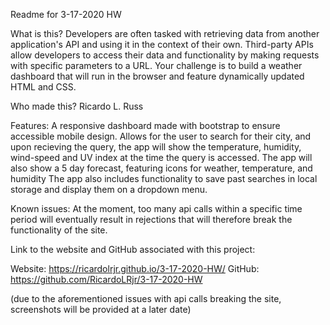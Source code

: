 Readme for 3-17-2020 HW

What is this?
Developers are often tasked with retrieving data from another application's API and using it in the context of their own. Third-party APIs allow developers to access their data and functionality by making requests with specific parameters to a URL. Your challenge is to build a weather dashboard that will run in the browser and feature dynamically updated HTML and CSS.

Who made this?
Ricardo L. Russ

Features:
A responsive dashboard made with bootstrap to ensure accessible mobile design. 
Allows for the user to search for their city, and upon recieving the query, the app will show
the temperature, humidity, wind-speed and UV index at the time the query is accessed. 
The app will also show a 5 day forecast, featuring icons for weather, temperature, and humidity
The app also includes functionality to save past searches in local storage and display them on a dropdown menu.


Known issues:
At the moment, too many api calls within a specific time period will eventually result in rejections that will therefore break the functionality of the site.

Link to the website and GitHub associated with this project:

Website:
https://ricardolrjr.github.io/3-17-2020-HW/
GitHub:
https://github.com/RicardoLRjr/3-17-2020-HW


(due to the aforementioned issues with api calls breaking the site, screenshots will be provided at a later date)